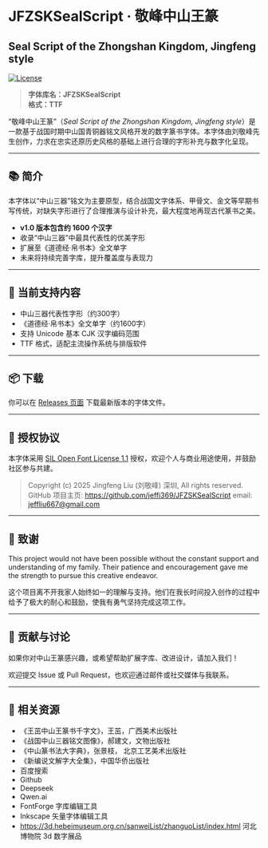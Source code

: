 # JFZSKSealScript · 敬峰中山王篆  
## Seal Script of the Zhongshan Kingdom, Jingfeng style

[![License](https://img.shields.io/badge/license-OFL--1.1-blue )](https://scripts.sil.org/cms/scripts/page.view?item_id=OFL-FAQ_en )

> **字体库名：JFZSKSealScript**  
> **格式：TTF**

“敬峰中山王篆”（*Seal Script of the Zhongshan Kingdom, Jingfeng style*）是一款基于战国时期中山国青铜器铭文风格开发的数字篆书字体。本字体由刘敬峰先生创作，力求在忠实还原历史风格的基础上进行合理的字形补充与数字化呈现。

---

## 📚 简介

本字体以“中山三器”铭文为主要原型，结合战国文字体系、甲骨文、金文等早期书写传统，对缺失字形进行了合理推演与设计补充，最大程度地再现古代篆书之美。

- **v1.0 版本包含约 1600 个汉字**
- 收录“中山三器”中最具代表性的优美字形
- 扩展至《道德经·帛书本》全文单字
- 未来将持续完善字库，提升覆盖度与表现力

---

## 🧩 当前支持内容

- 中山三器代表性字形（约300字）
- 《道德经·帛书本》全文单字（约1600字）
- 支持 Unicode 基本 CJK 汉字编码范围
- TTF 格式，适配主流操作系统与排版软件

---

## 📦 下载

你可以在 [Releases 页面](https://github.com/jeffi369/JFZSKSealScript/releases ) 下载最新版本的字体文件。

---

## 📜 授权协议

本字体采用 [SIL Open Font License 1.1](LICENSE) 授权，欢迎个人与商业用途使用，并鼓励社区参与共建。

> Copyright (c) 2025 Jingfeng Liu (刘敬峰)  深圳, All rights reserved.
> GitHub 项目主页: https://github.com/jeffi369/JFZSKSealScript 
> email: jeffliu667@gmail.com
---

## 💖 致谢

This project would not have been possible without the constant support and understanding of my family. Their patience and encouragement gave me the strength to pursue this creative endeavor.

这个项目离不开我家人始终如一的理解与支持。他们在我长时间投入创作的过程中给予了极大的耐心和鼓励，使我有勇气坚持完成这项工作。

---

## 🤝 贡献与讨论

如果你对中山王篆感兴趣，或希望帮助扩展字库、改进设计，请加入我们！

欢迎提交 Issue 或 Pull Request，也欢迎通过邮件或社交媒体与我联系。

---

## 🔗 相关资源

- 《王茁中山王篆书千字文》，王茁，广西美术出版社
- 《战国中山三器铭文图像》，郝建文，文物出版社
- 《中山篆书法大字典》，张景枝， 北京工艺美术出版社
- 《新编说文解字大全集》，中国华侨出版社 
-  百度搜索
- Github
- Deepseek
- Qwen.ai
- FontForge  字库编辑工具
- Inkscape    矢量字体编辑工具
- https://3d.hebeimuseum.org.cn/sanweiList/zhanguoList/index.html 河北博物院 3d 数字展品
